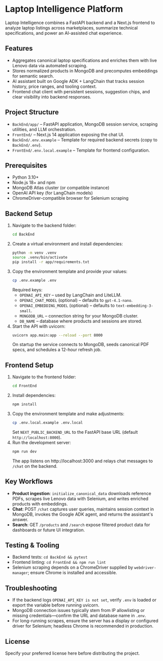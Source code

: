 # Laptop Intelligence Platform

Laptop Intelligence combines a FastAPI backend and a Next.js frontend to analyze laptop listings across marketplaces, summarize technical specifications, and power an AI-assisted chat experience.

## Features
- Aggregates canonical laptop specifications and enriches them with live Lenovo data via automated scraping.
- Stores normalized products in MongoDB and precomputes embeddings for semantic search.
- AI assistant built on Google ADK + LangChain that tracks session history, price ranges, and tooling context.
- Frontend chat client with persistent sessions, suggestion chips, and clear visibility into backend responses.

## Project Structure
- `BackEnd/app/` – FastAPI application, MongoDB session service, scraping utilities, and LLM orchestration.
- `FrontEnd/` – Next.js 14 application exposing the chat UI.
- `BackEnd/.env.example` – Template for required backend secrets (copy to `BackEnd/.env`).
- `FrontEnd/.env.local.example` – Template for frontend configuration.

## Prerequisites
- Python 3.10+
- Node.js 18+ and npm
- MongoDB Atlas cluster (or compatible instance)
- OpenAI API key (for LangChain models)
- ChromeDriver-compatible browser for Selenium scraping

## Backend Setup
1. Navigate to the backend folder:
   ```bash
   cd BackEnd
   ```
2. Create a virtual environment and install dependencies:
   ```bash
   python -m venv .venv
   source .venv/bin/activate
   pip install -r app/requirements.txt
   ```
3. Copy the environment template and provide your values:
   ```bash
   cp .env.example .env
   ```
   Required keys:
   - `OPENAI_API_KEY` – used by LangChain and LiteLLM.
   - `OPENAI_CHAT_MODEL` (optional) – defaults to `gpt-4.1-nano`.
   - `OPENAI_EMBEDDING_MODEL` (optional) – defaults to `text-embedding-3-small`.
   - `MONGODB_URL` – connection string for your MongoDB cluster.
   - `DB_NAME` – database where products and sessions are stored.
4. Start the API with uvicorn:
   ```bash
   uvicorn app.main:app --reload --port 8000
   ```
   On startup the service connects to MongoDB, seeds canonical PDF specs, and schedules a 12-hour refresh job.

## Frontend Setup
1. Navigate to the frontend folder:
   ```bash
   cd FrontEnd
   ```
2. Install dependencies:
   ```bash
   npm install
   ```
3. Copy the environment template and make adjustments:
   ```bash
   cp .env.local.example .env.local
   ```
   Set `NEXT_PUBLIC_BACKEND_URL` to the FastAPI base URL (default `http://localhost:8000`).
4. Run the development server:
   ```bash
   npm run dev
   ```
   The app listens on http://localhost:3000 and relays chat messages to `/chat` on the backend.

## Key Workflows
- **Product ingestion**: `initialize_canonical_data` downloads reference PDFs, scrapes live Lenovo data with Selenium, and writes enriched products with embeddings.
- **Chat**: POST `/chat` captures user queries, maintains session context in MongoDB, invokes the Google ADK agent, and returns the assistant's answer.
- **Search**: GET `/products` and `/search` expose filtered product data for dashboards or future UI integration.

## Testing & Tooling
- Backend tests: `cd BackEnd && pytest`
- Frontend linting: `cd FrontEnd && npm run lint`
- Selenium scraping depends on a ChromeDriver supplied by `webdriver-manager`; ensure Chrome is installed and accessible.

## Troubleshooting
- If the backend logs `OPENAI_API_KEY is not set`, verify `.env` is loaded or export the variable before running uvicorn.
- MongoDB connection issues typically stem from IP allowlisting or missing credentials—confirm the URL and database name in `.env`.
- For long-running scrapes, ensure the server has a display or configured driver for Selenium; headless Chrome is recommended in production.

## License
Specify your preferred license here before distributing the project.
